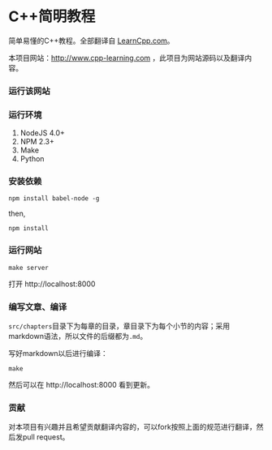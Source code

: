 C++简明教程
=========================================

简单易懂的C++教程。全部翻译自 [LearnCpp.com](http://www.learncpp.com/)。

本项目网站：http://www.cpp-learning.com ，此项目为网站源码以及翻译内容。

### 运行该网站

### 运行环境
1. NodeJS 4.0+
2. NPM 2.3+
3. Make
4. Python


### 安装依赖

    npm install babel-node -g

then,

    npm install

### 运行网站

    make server

打开 http://localhost:8000

### 编写文章、编译

`src/chapters`目录下为每章的目录，章目录下为每个小节的内容；采用markdown语法，所以文件的后缀都为`.md`。

写好markdown以后进行编译：

    make

然后可以在 http://localhost:8000 看到更新。

### 贡献

对本项目有兴趣并且希望贡献翻译内容的，可以fork按照上面的规范进行翻译，然后发pull request。

